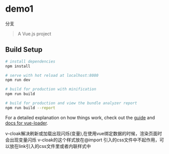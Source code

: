# demo1
分支

> A Vue.js project

## Build Setup

``` bash
# install dependencies
npm install

# serve with hot reload at localhost:8080
npm run dev

# build for production with minification
npm run build

# build for production and view the bundle analyzer report
npm run build --report
```

For a detailed explanation on how things work, check out the [guide](http://vuejs-templates.github.io/webpack/) and [docs for vue-loader](http://vuejs.github.io/vue-loader).

v-cloak解决刷新或加载出现闪烁(变量),在使用vue绑定数据的时候，渲染页面时会出现变量闪烁
v-cloak的这个样式放在@import 引入的css文件中不起作用，可以放在link引入的css文件里或者内联样式中
